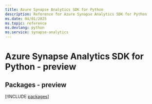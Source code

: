 ```yaml
---
title: Azure Synapse Analytics SDK for Python
description: Reference for Azure Synapse Analytics SDK for Python
ms.date: 04/01/2025
ms.topic: reference
ms.devlang: python
ms.service: synapse-analytics
---
```

# Azure Synapse Analytics SDK for Python - preview
## Packages - preview
[!INCLUDE [packages](synapse-analytics-index.md)]